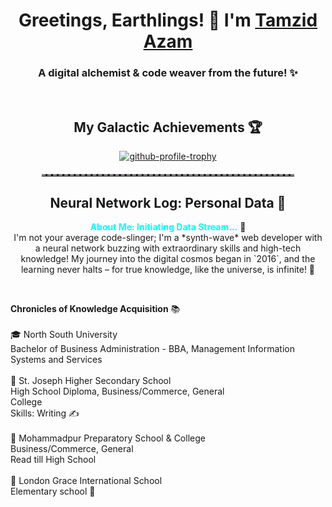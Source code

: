 <div>
  <h1 align="center">Greetings, Earthlings! 🚀 I'm <a href="https://tamzidazam.eu.org">Tamzid Azam</a></h1>
  <h3 align="center">A digital alchemist & code weaver from the future! ✨</h3>
</div>
<br>
<div>
  <h2 align="center">My Galactic Achievements 🏆</h2>
  <p align="center">
    <a href="https://github.com/ryo-ma/github-profile-trophy">
      <img src="https://github-profile-trophy.vercel.app/?username=tamzidazam&theme=onedark" alt="github-profile-trophy">
    </a>
  </p>
</div>
<hr style="border-top: 3px dashed #888; margin: 20px auto; width: 80%;">
<div>
  <h2 align="center">Neural Network Log: Personal Data 🧠</h2>
  <p align="center">
    <strong><span style="color: #00FFFF;">About Me: Initiating Data Stream...</span></strong> 📡<br>
    I'm not your average code-slinger; I'm a *synth-wave* web developer with a neural network buzzing with extraordinary skills and high-tech knowledge! My journey into the digital cosmos began in `2016`, and the learning never halts – for true knowledge, like the universe, is infinite! 🌌
  </p>
  <br>
  <p style="text-align: left;">
    <strong>Chronicles of Knowledge Acquisition</strong> 📚<br>
    <br>
    🎓 North South University<br>
    Bachelor of Business Administration - BBA, Management Information Systems and Services<br>
    <br>
    🏫 St. Joseph Higher Secondary School<br>
    High School Diploma, Business/Commerce, General<br>
    College<br>
    Skills: Writing ✍️<br>
    <br>
    🏫 Mohammadpur Preparatory School & College<br>
    Business/Commerce, General<br>
    Read till High School<br>
    <br>
    🏫 London Grace International School<br>
    Elementary school 🌟
  </p>
</div>

